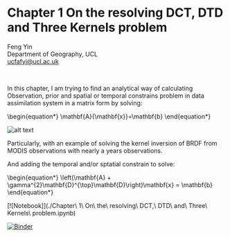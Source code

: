 # Chapter 1 On the resolving DCT, DTD and Three Kernels problem

Feng Yin  
Department of Geography, UCL  
ucfafyi@ucl.ac.uk  


<br/>

In this chapter, I am trying to find an analytical way of calculating Observation, prior and spatial or temporal constrains problem in data assimilation system in a matrix form by solving:

\begin{equation*}
\mathbf{A}{\mathbf{x}}=\mathbf{b}
\end{equation*}

![alt text](https://latex.codecogs.com/gif.latex?\mathbf{A}\mathbf{x}&space;=&space;\mathbf{b})

Particularly, with an example of solving the kernel inversion of BRDF from MODIS observations with nearly a years observations.

And adding the temporal and/or sptatial constrain to solve:


\begin{equation*}
\left(\mathbf{A} + \gamma^{2}\mathbf{D}^{\top}\mathbf{D}\right)\mathbf{x} = \mathbf{b}
\end{equation*}

[![Notebook]](./Chapter\ 1\ On\ the\ resolving\ DCT\,\ DTD\ and\ Three\ Kernels\ problem.ipynb)

[![Binder](https://mybinder.org/badge.svg)](https://mybinder.org/v2/gh/MarcYin/DTD-DCT-and-Three-Kernels/master)
